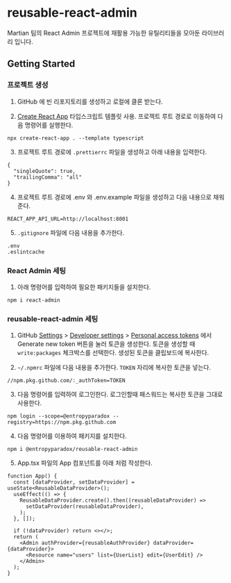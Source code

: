 # reusable-react-admin

Martian 팀의 React Admin 프로젝트에 재활용 가능한 유틸리티들을 모아둔 라이브러리 입니다.

## Getting Started

### 프로젝트 생성

1. GitHub 에 빈 리포지토리를 생성하고 로컬에 클론 받는다.

2. [Create React App](https://create-react-app.dev) 타입스크립트 템플릿 사용. 프로젝트 루트 경로로 이동하여 다음 명령어를 실행한다.

```
npx create-react-app . --template typescript
```

3. 프로젝트 루트 경로에 `.prettierrc` 파일을 생성하고 아래 내용을 입력한다.

```
{
  "singleQuote": true,
  "trailingComma": "all"
}
```

4. 프로젝트 루트 경로에 .env 와 .env.example 파일을 생성하고 다음 내용으로 채워준다.

```
REACT_APP_API_URL=http://localhost:8001
```

5. `.gitignore` 파일에 다음 내용을 추가한다.

```
.env
.eslintcache
```

### React Admin 세팅

1. 아래 명령어를 입력하여 필요한 패키지들을 설치한다.

```
npm i react-admin
```

### reusable-react-admin 세팅

1. GitHub [Settings](https://github.com/settings/profile) > [Developer settings](https://github.com/settings/apps) > [Personal access tokens](https://github.com/settings/tokens) 에서 Generate new token 버튼을 눌러 토큰을 생성한다. 토큰을 생성할 때 `write:packages` 체크박스를 선택한다. 생성된 토큰을 클립보드에 복사한다.

2. `~/.npmrc` 파일에 다음 내용을 추가한다. `TOKEN` 자리에 복사한 토큰을 넣는다.

```
//npm.pkg.github.com/:_authToken=TOKEN
```

3. 다음 명령어를 입력하여 로그인한다. 로그인할때 패스워드는 복사한 토큰을 그대로 사용한다.

```
npm login --scope=@entropyparadox --registry=https://npm.pkg.github.com
```

4. 다음 명령어를 이용하여 패키지를 설치한다.

```
npm i @entropyparadox/reusable-react-admin
```

5. App.tsx 파일의 App 컴포넌트를 아래 처럼 작성한다.

```
function App() {
  const [dataProvider, setDataProvider] = useState<ReusableDataProvider>();
  useEffect(() => {
    ReusableDataProvider.create().then((reusableDataProvider) =>
      setDataProvider(reusableDataProvider),
    );
  }, []);

  if (!dataProvider) return <></>;
  return (
    <Admin authProvider={reusableAuthProvider} dataProvider={dataProvider}>
      <Resource name="users" list={UserList} edit={UserEdit} />
    </Admin>
  );
}
```

